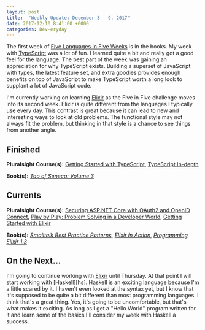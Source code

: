 ```yaml
---
layout: post
title:  "Weekly Update: December 3 - 9, 2017"
date: 2017-12-10 8:41:00 +0000
categories: Dev-eryday
---
```

The first week of [Five Languages in Five Weeks][fnf] is in the books. My week with [TypeScript][ts] was a lot of fun. I learned quite a bit and really got a good feel for the language. The best part of the week was gaining an appreciation for why TypeScript exists. Building a superset of JavaScript with types, the latest feature set, and extra goodies provides enough benefits on top of JavaScript to make TypeScript worth a long look to supplant a lot of JavaScript code.

I'm currently working on learning [Elixir][ex] as the Five in Five challenge moves into its second week. Elixir is quite different from the languages I typically use every day. This contrast is great because it can lead to new and interesting ways to look at old problems. The functional style may not always fit the problem, but thinking in that style is a chance to see things from another angle. 

Finished
--------
**Pluralsight Course(s):** [Getting Started with TypeScript][tss], [TypeScript In-depth][tsi]

**Book(s):** *[Tao of Seneca: Volume 3][tao]*

Currents
--------
**Pluralsight Course(s):**  [Securing ASP.NET Core with OAuth2 and OpenID Connect][secure], [Play by Play: Problem Solving in a Developer World][ps], [Getting Started with Elixir][expl]

**Book(s):** *[Smalltalk Best Practice Patterns][sbp]*, *[Elixir in Action][eia]*, *[Programming Elixir 1.3][pe]*

On the Next...
--------
I'm going to continue working with [Elixir][ex] until Thursday. At that point I will start working with [Haskell][hs]. Haskell is an exciting language because I'm a little scared by it. I haven't even looked at the syntax yet, but I know that it's supposed to be quite a bit different than most programming languages. I think that's a great thing. Yes, it's going to be uncomfortable, but that's what makes it exciting. As long as I get a "Hello World" program written for it and learn some of the basics I'll consider my week with Haskell a success.

[core]: https://app.pluralsight.com/library/courses/aspdotnetcore-implementing-securing-api/table-of-contents
[sbp]: https://www.amazon.com/Smalltalk-Best-Practice-Patterns-Kent/dp/013476904X
[tao]: https://tim.blog/2017/07/06/tao-of-seneca/
[secure]: https://app.pluralsight.com/library/courses/asp-dotnet-core-oauth2-openid-connect-securing/table-of-contents
[core2]: https://app.pluralsight.com/library/courses/asp-dot-net-core-oauth/table-of-contents
[clean]: https://www.amazon.com/Clean-Architecture-Craftsmans-Software-Structure/dp/0134494164/
[code]: https://www.amazon.com/Clean-Code-Handbook-Software-Craftsmanship/dp/0132350882/
[gat]: https://www.gatsbyjs.org/
[pwg]: https://github.com/jpniederer/PlayingWithGatsby
[tu]: https://www.gatsbyjs.org/tutorial/
[jek]: https://jekyllrb.com/
[gql]: http://graphql.org/
[af]: https://www.amazon.com/Animal-Farm-Fairy-Modern-Classic-ebook/dp/B003K16PUU/
[rich]: https://app.pluralsight.com/library/courses/refactoring-anemic-domain-model/table-of-contents
[ddd]: https://en.wikipedia.org/wiki/Domain-driven_design
[pod]: https://www.codingblocks.net/podcast/why-domain-driven-design/
[dd2]: https://app.pluralsight.com/library/courses/domain-driven-design-in-practice/table-of-contents
[cb]: https://www.codingblocks.net/
[dd3]: https://www.amazon.com/Domain-Driven-Design-Tackling-Complexity-Software/dp/0321125215/
[bnw]: https://www.amazon.com/Brave-New-World-Aldous-Huxley/dp/0060850523/
[pro]: https://www.bhphotovideo.com/c/product/1342184-REG/apple_mpdy2ll_a_10_5_ipad_pro_256gb.html
[tss]: https://app.pluralsight.com/library/courses/typescript-getting-started/table-of-contents
[tsi]: https://app.pluralsight.com/library/courses/typescript-in-depth/table-of-contents
[fnf]: https://dev-eryday.com/challenge/2017/11/30/Five-Languages-in-Five-Weeks.html
[ts]: https://www.typescriptlang.org/
[ex]: http://elixir-lang.github.io/
[ps]: https://app.pluralsight.com/library/courses/play-by-play-problem-solving-developer-world/table-of-contents
[expl]: https://app.pluralsight.com/library/courses/elixir-getting-started/table-of-contents
[pe]: https://pragprog.com/book/elixir13/programming-elixir-1-3
[eia]: https://www.manning.com/books/elixir-in-action